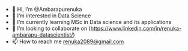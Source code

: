 - 👋 Hi, I’m @Ambarapurenuka
- 👀 I’m interested in Data Science
- 🌱 I’m currently learning MSc in Data science and its applications
- 💞️ I’m looking to collaborate on (https://www.linkedin.com/in/renuka-ambarapu-datascientist/)
- 📫 How to reach me renuka2089@gmail.com
<!---
Ambarapurenuka/Ambarapurenuka is a ✨ special ✨ repository because its `README.md` (this file) appears on your GitHub profile.
You can click the Preview link to take a look at your changes.
--->
